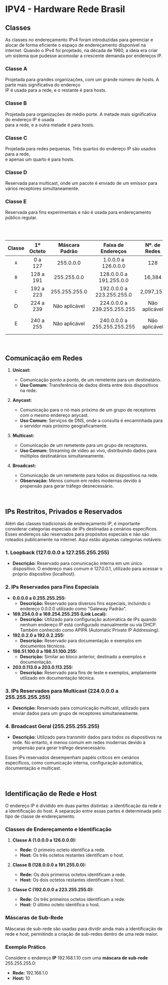 
# IPV4 - Hardware Rede Brasil

## Classes

As classes no endereçamento IPv4 foram introduzidas para gerenciar e alocar de forma eficiente o espaço de endereçamento disponível na internet. Quando o IPv4 foi projetado, na década de 1980, a ideia era criar um sistema que pudesse acomodar a crescente demanda por endereços IP.

### Classe A
Projetada para grandes organizações, com um grande número de hosts. A parte mais significativa do endereço <br>IP é usada para a rede, e o restante é para hosts.

### Classe B
Projetada para organizações de médio porte. A metade mais significativa do endereço IP é usada <br>
para a rede, e a outra metade é para hosts.

### Classe C
Projetada para redes pequenas. Três quartos do endereço IP são usados para a rede, <br>
e apenas um quarto é para hosts.

### Classe D 
Reservada para multicast, onde um pacote é enviado de um emissor para vários receptores simultaneamente.

### Classe E
Reservada para fins experimentais e não é usada para endereçamento público regular.
 
<br>
<br>
 
| Classe | 1º Octeto      | Máscara Padrão | Faixa de Endereços          | Nº. de Redes    | Hosts por Rede           | Finalidade                           |
|:------:|:--------------:|:--------------:|:---------------------------:|:---------------:|:------------------------:|:------------------------------------:|
| `A`    | 0	a	127   | 255.0.0.0      | 1.0.0.0 a 126.0.0.0         | 128             | 16,777,214               | Grandes organizações                 |
| `B`    | 128	a	191   | 255.255.0.0    | 128.0.0.0 a 191.255.0.0     | 16,384          | 65,534                   | Redes de médio porte                 |
| `C`    | 192	a	223   | 255.255.255.0  | 192.0.0.0 a 223.255.255.0   | 2,097,152       | 254                      | Redes pequenas                       |
|  D     | 224	a	239   | Não aplicável  | 224.0.0.0 a 239.255.255.255 | Não aplicável   | Não aplicável            | Multicast                            |
|  E     | 240	a	255   | Não aplicável  | 240.0.0.0 a 255.255.255.255 | Não aplicável   | Não aplicável            | Reservado para fins experimentais    |

<br>

## Comunicação em Redes

1. **Unicast:**
   - Comunicação ponto a ponto, de um remetente para um destinatário.
   - **Uso Comum:** Transferência de dados direta entre dois dispositivos na rede.

2. **Anycast:**
   - Comunicação para o nó mais próximo de um grupo de receptores com o mesmo endereço anycast.
   - **Uso Comum:** Serviços de DNS, onde a consulta é encaminhada para o servidor mais próximo geograficamente.

3. **Multicast:**
   - Comunicação de um remetente para um grupo de receptores.
   - **Uso Comum:** Streaming de vídeo ao vivo, distribuindo dados para múltiplos destinatários simultaneamente.

4. **Broadcast:**
   - Comunicação de um remetente para todos os dispositivos na rede.
   - **Observação:** Menos comum em redes modernas devido à propensão para gerar tráfego desnecessário.

<br>

## IPs Restritos, Privados e Reservados

Além das classes tradicionais de endereçamento IP, é importante considerar categorias especiais de IPs destinadas a cenários específicos. Esses endereços são reservados para propósitos especiais e não são roteados publicamente na internet. Aqui estão algumas categorias notáveis:


### 1. Loopback (127.0.0.0 a 127.255.255.255)
- **Descrição:** Reservado para comunicação interna em um único dispositivo. O endereço mais comum é 127.0.0.1, utilizado para acessar o próprio dispositivo (localhost).

### 2. IPs Reservados para Fins Especiais
- **0.0.0.0 a 0.255.255.255:**
  - **Descrição:** Reservado para diversos fins especiais, incluindo o endereço 0.0.0.0 utilizado como "Gateway Padrão".
- **169.254.0.0 a 169.254.255.255 (Link Local):**
  - **Descrição:** Utilizado para configuração automática de IPs quando nenhum endereço IP está configurado manualmente ou via DHCP. Também conhecido como APIPA (Automatic Private IP Addressing).
- **192.0.2.0 a 192.0.2.255:**
  - **Descrição:** Reservado para documentação e exemplos em documentos técnicos.
- **198.51.100.0 a 198.51.100.255:**
  - **Descrição:** Similar ao bloco anterior, destinado a exemplos e documentação.
- **203.0.113.0 a 203.0.113.255:**
  - **Descrição:** Reservado para fins de teste e exemplos, amplamente utilizado em documentação técnica.

### 3. IPs Reservados para Multicast (224.0.0.0 a 255.255.255.255)
- **Descrição:** Reservado para comunicação multicast, utilizado para enviar dados para um grupo de receptores simultaneamente.

### 4. Broadcast Geral (255.255.255.255)
- **Descrição:** Utilizado para transmitir dados para todos os dispositivos na rede. No entanto, é menos comum em redes modernas devido à propensão para gerar tráfego desnecessário.

Esses IPs reservados desempenham papéis críticos em cenários específicos, como comunicação interna, configuração automática, documentação e multicast.

<br>

## Identificação de Rede e Host

O endereço IP é dividido em duas partes distintas: a identificação da rede e a identificação do host. 
A separação entre essas partes é determinada pelo tipo de classe de endereçamento.


### Classes de Endereçamento e Identificação

1. **Classe A (1.0.0.0 a 126.0.0.0):**
   - **Rede:** O primeiro octeto identifica a rede.
   - **Host:** Os três octetos restantes identificam o host.

2. **Classe B (128.0.0.0 a 191.255.0.0):**
   - **Rede:** Os dois primeiros octetos identificam a rede.
   - **Host:** Os dois octetos restantes identificam o host.

3. **Classe C (192.0.0.0 a 223.255.255.0):**
   - **Rede:** Os três primeiros octetos identificam a rede.
   - **Host:** O último octeto identifica o host.


### Máscaras de Sub-Rede

Máscaras de sub-rede são usadas para dividir ainda mais a identificação de rede e host, permitindo a criação de sub-redes dentro de uma rede maior.

### Exemplo Prático

Considere o endereço **IP** 192.168.1.10 com uma **máscara de sub-rede** 255.255.255.0:
- **Rede:** 192.168.1.0
- **Host:** 10

